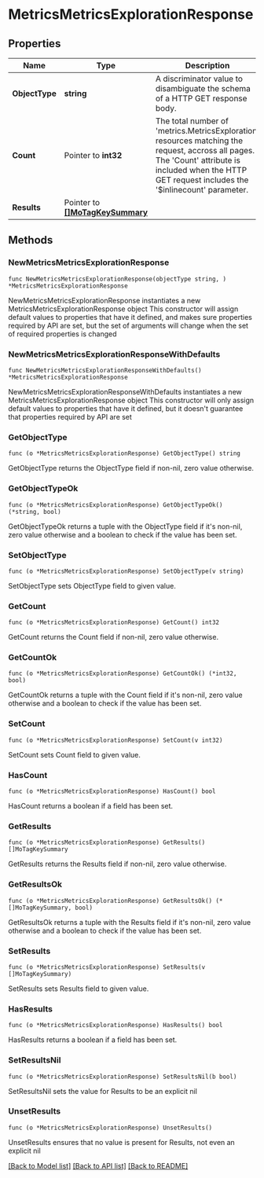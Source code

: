 # MetricsMetricsExplorationResponse

## Properties

Name | Type | Description | Notes
------------ | ------------- | ------------- | -------------
**ObjectType** | **string** | A discriminator value to disambiguate the schema of a HTTP GET response body. | 
**Count** | Pointer to **int32** | The total number of &#39;metrics.MetricsExploration&#39; resources matching the request, accross all pages. The &#39;Count&#39; attribute is included when the HTTP GET request includes the &#39;$inlinecount&#39; parameter. | [optional] 
**Results** | Pointer to [**[]MoTagKeySummary**](MoTagKeySummary.md) |  | [optional] 

## Methods

### NewMetricsMetricsExplorationResponse

`func NewMetricsMetricsExplorationResponse(objectType string, ) *MetricsMetricsExplorationResponse`

NewMetricsMetricsExplorationResponse instantiates a new MetricsMetricsExplorationResponse object
This constructor will assign default values to properties that have it defined,
and makes sure properties required by API are set, but the set of arguments
will change when the set of required properties is changed

### NewMetricsMetricsExplorationResponseWithDefaults

`func NewMetricsMetricsExplorationResponseWithDefaults() *MetricsMetricsExplorationResponse`

NewMetricsMetricsExplorationResponseWithDefaults instantiates a new MetricsMetricsExplorationResponse object
This constructor will only assign default values to properties that have it defined,
but it doesn't guarantee that properties required by API are set

### GetObjectType

`func (o *MetricsMetricsExplorationResponse) GetObjectType() string`

GetObjectType returns the ObjectType field if non-nil, zero value otherwise.

### GetObjectTypeOk

`func (o *MetricsMetricsExplorationResponse) GetObjectTypeOk() (*string, bool)`

GetObjectTypeOk returns a tuple with the ObjectType field if it's non-nil, zero value otherwise
and a boolean to check if the value has been set.

### SetObjectType

`func (o *MetricsMetricsExplorationResponse) SetObjectType(v string)`

SetObjectType sets ObjectType field to given value.


### GetCount

`func (o *MetricsMetricsExplorationResponse) GetCount() int32`

GetCount returns the Count field if non-nil, zero value otherwise.

### GetCountOk

`func (o *MetricsMetricsExplorationResponse) GetCountOk() (*int32, bool)`

GetCountOk returns a tuple with the Count field if it's non-nil, zero value otherwise
and a boolean to check if the value has been set.

### SetCount

`func (o *MetricsMetricsExplorationResponse) SetCount(v int32)`

SetCount sets Count field to given value.

### HasCount

`func (o *MetricsMetricsExplorationResponse) HasCount() bool`

HasCount returns a boolean if a field has been set.

### GetResults

`func (o *MetricsMetricsExplorationResponse) GetResults() []MoTagKeySummary`

GetResults returns the Results field if non-nil, zero value otherwise.

### GetResultsOk

`func (o *MetricsMetricsExplorationResponse) GetResultsOk() (*[]MoTagKeySummary, bool)`

GetResultsOk returns a tuple with the Results field if it's non-nil, zero value otherwise
and a boolean to check if the value has been set.

### SetResults

`func (o *MetricsMetricsExplorationResponse) SetResults(v []MoTagKeySummary)`

SetResults sets Results field to given value.

### HasResults

`func (o *MetricsMetricsExplorationResponse) HasResults() bool`

HasResults returns a boolean if a field has been set.

### SetResultsNil

`func (o *MetricsMetricsExplorationResponse) SetResultsNil(b bool)`

 SetResultsNil sets the value for Results to be an explicit nil

### UnsetResults
`func (o *MetricsMetricsExplorationResponse) UnsetResults()`

UnsetResults ensures that no value is present for Results, not even an explicit nil

[[Back to Model list]](../README.md#documentation-for-models) [[Back to API list]](../README.md#documentation-for-api-endpoints) [[Back to README]](../README.md)


